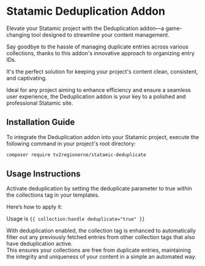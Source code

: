 # Statamic Deduplication Addon

Elevate your Statamic project with the Deduplication addon—a game-changing tool designed to streamline your content management.

Say goodbye to the hassle of managing duplicate entries across various collections, thanks to this addon's innovative approach to organizing entry IDs.

It's the perfect solution for keeping your project's content clean, consistent, and captivating.  

Ideal for any project aiming to enhance efficiency and ensure a seamless user experience, the Deduplication addon is your key to a polished and professional Statamic site.

## Installation Guide

To integrate the Deduplication addon into your Statamic project, execute the following command in your project's root directory:

```bash
composer require tv2regionerne/statamic-deduplicate
```

## Usage Instructions
Activate deduplication by setting the deduplicate parameter to true within the collections tag in your templates.

Here’s how to apply it:

Usage is ```{{ collection:handle deduplicate="true" }}```

With deduplication enabled, the collection tag is enhanced to automatically filter out any previously fetched entries from other collection tags that also have deduplication active.  
This ensures your collections are free from duplicate entries, maintaining the integrity and uniqueness of your content in a simple an automated way.

